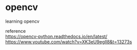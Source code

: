 # opencv
learning opencv

reference  
https://opencv-python.readthedocs.io/en/latest/  
https://www.youtube.com/watch?v=XK3eU9egll8&t=13273s
